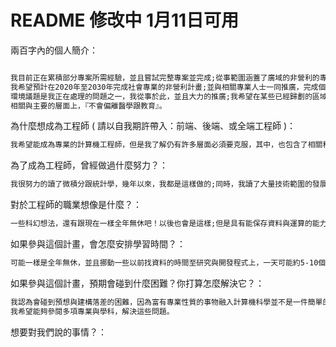 # README 修改中 1月11日可用

兩百字內的個人簡介：
```markdown

我目前正在累積部分專案所需經驗，並且嘗試完整專案並完成;從事範圍涵蓋了廣域的非營利的專業範圍，並為醫學專業人員，
我希望預計在2020年至2030年完成社會專業的非營利計畫;並與相關專業人士一同推廣，完成個人在社會學領域多年的專業，
環境議題是我正在處理的問題之一，我從事於此，並且大力的推廣;我希望在某些已經歸劃的區域於2030以前完成抗全球暖化或熱島效應，
相關與主要的層面上，『不會偏離醫學跟教育』。 

```

為什麼想成為工程師 ( 請以自我期許帶入：前端、後端、或全端工程師 )：
```markdown
我希望能成為專業的計算機工程師，但是我了解仍有許多層面必須要克服，其中，也包含了相關科學，希望能夠同時學習突與突破。
```
為了成為工程師，曾經做過什麼努力？：
```markdown
我很努力的讀了微積分跟統計學，幾年以來，我都是這樣做的;同時，我讀了大量技術範圍的發展，預想自己能夠從事的範圍。
```
對於工程師的職業想像是什麼？：
```markdown
一些科幻想法，還有跟現在一樣全年無休吧！以後也會是這樣;但是具有能保存資料與運算的能力。
```
如果參與這個計畫，會怎麼安排學習時間？：
```markdown
可能一樣是全年無休，並且挪動一些以前找資料的時間至研究與開發程式上，一天可能約5-10個小時。
```
如果參與這個計畫，預期會碰到什麼困難？你打算怎麼解決它？：
```markdown
我認為會碰到預想與建構落差的困難，因為富有專業性質的事物融入計算機科學並不是一件簡單的事情。
我希望能夠參閱多項專業與學科，解決這些問題。
```
想要對我們說的事情？：
```markdown

```


